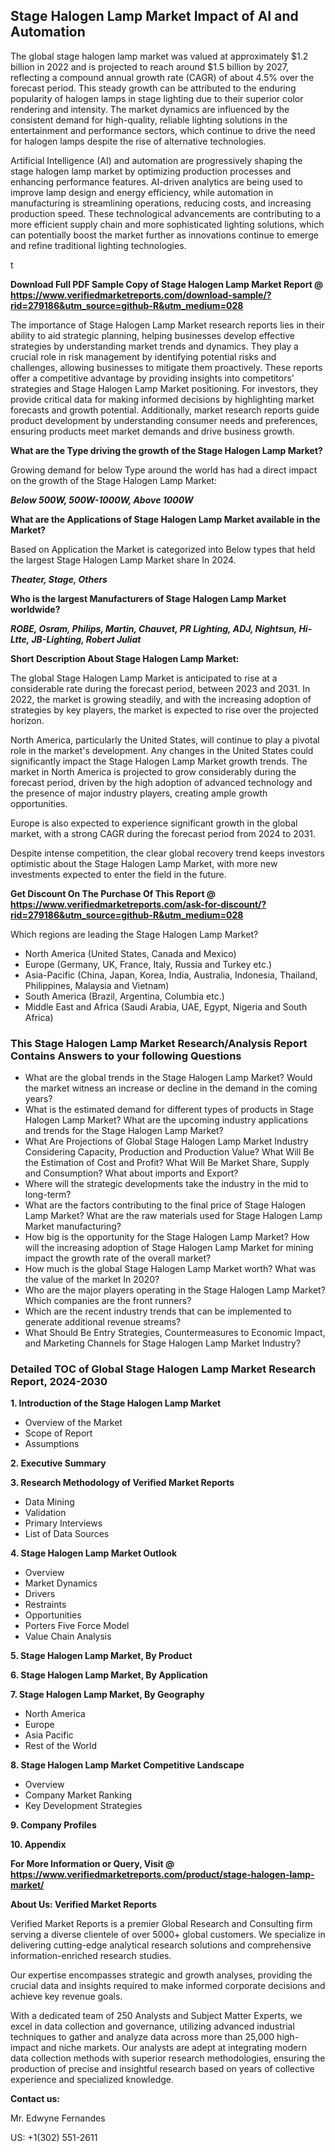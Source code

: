 <h2>Stage Halogen Lamp Market Impact of AI and Automation</h2><p>The global stage halogen lamp market was valued at approximately $1.2 billion in 2022 and is projected to reach around $1.5 billion by 2027, reflecting a compound annual growth rate (CAGR) of about 4.5% over the forecast period. This steady growth can be attributed to the enduring popularity of halogen lamps in stage lighting due to their superior color rendering and intensity. The market dynamics are influenced by the consistent demand for high-quality, reliable lighting solutions in the entertainment and performance sectors, which continue to drive the need for halogen lamps despite the rise of alternative technologies.</p><p>Artificial Intelligence (AI) and automation are progressively shaping the stage halogen lamp market by optimizing production processes and enhancing performance features. AI-driven analytics are being used to improve lamp design and energy efficiency, while automation in manufacturing is streamlining operations, reducing costs, and increasing production speed. These technological advancements are contributing to a more efficient supply chain and more sophisticated lighting solutions, which can potentially boost the market further as innovations continue to emerge and refine traditional lighting technologies.</p>t</p><p id="" class=""><strong>Download Full PDF Sample Copy of Stage Halogen Lamp Market Report @ <a href="https://www.verifiedmarketreports.com/download-sample/?rid=279186&utm_source=github-R&utm_medium=028" target="_blank">https://www.verifiedmarketreports.com/download-sample/?rid=279186&utm_source=github-R&utm_medium=028</a></strong></p><p>The importance of&nbsp;Stage Halogen Lamp Market research reports lies in their ability to aid strategic planning, helping businesses develop effective strategies by understanding market trends and dynamics. They play a crucial role in risk management by identifying potential risks and challenges, allowing businesses to mitigate them proactively. These reports offer a competitive advantage by providing insights into competitors' strategies and Stage Halogen Lamp Market positioning. For investors, they provide critical data for making informed decisions by highlighting market forecasts and growth potential. Additionally, market research reports guide product development by understanding consumer needs and preferences, ensuring products meet market demands and drive business growth.</p><p><strong>What are the&nbsp;Type driving the growth of the Stage Halogen Lamp Market?</strong></p><p id="" class="">Growing demand for below Type around the world has had a direct impact on the growth of the Stage Halogen Lamp Market:</p><em><strong>Below 500W, 500W-1000W, Above 1000W</strong></em></p><strong>What are the&nbsp;Applications&nbsp;of Stage Halogen Lamp Market available in the Market?</strong></p><p id="" class="">Based on Application the Market is categorized into Below types that held the largest Stage Halogen Lamp Market share In 2024.</p><em><strong>Theater, Stage, Others</strong></em></p><strong>Who is the largest Manufacturers of Stage Halogen Lamp Market worldwide?</strong></p><p><em><strong>ROBE, Osram, Philips, Martin, Chauvet, PR Lighting, ADJ, Nightsun, Hi-Ltte, JB-Lighting, Robert Juliat</strong></em></p><p id="" class=""><strong>Short Description About Stage Halogen Lamp Market:</strong></p><p>The global Stage Halogen Lamp Market is anticipated to rise at a considerable rate during the forecast period, between 2023 and 2031. In 2022, the market is growing steadily, and with the increasing adoption of strategies by key players, the market is expected to rise over the projected horizon.</p><p>North America, particularly the United States, will continue to play a pivotal role in the market's development. Any changes in the United States could significantly impact the Stage Halogen Lamp Market growth trends. The market in North America is projected to grow considerably during the forecast period, driven by the high adoption of advanced technology and the presence of major industry players, creating ample growth opportunities.</p><p>Europe is also expected to experience significant growth in the global market, with a strong CAGR during the forecast period from 2024 to 2031.</p><p>Despite intense competition, the clear global recovery trend keeps investors optimistic about the Stage Halogen Lamp Market, with more new investments expected to enter the field in the future.</p><p id="" class=""><strong>Get Discount On The Purchase Of This Report @ <a href="https://www.verifiedmarketreports.com/ask-for-discount/?rid=279186&utm_source=github-R&utm_medium=028" target="_blank">https://www.verifiedmarketreports.com/ask-for-discount/?rid=279186&utm_source=github-R&utm_medium=028</a></strong></p>Which regions are leading the Stage Halogen Lamp Market?</p><ul><li>North America (United States, Canada and Mexico)</li><li>Europe (Germany, UK, France, Italy, Russia and Turkey etc.)</li><li>Asia-Pacific (China, Japan, Korea, India, Australia, Indonesia, Thailand, Philippines, Malaysia and Vietnam)</li><li>South America (Brazil, Argentina, Columbia etc.)</li><li>Middle East and Africa (Saudi Arabia, UAE, Egypt, Nigeria and South Africa)</li></ul><h3 id="" class="">This Stage Halogen Lamp Market Research/Analysis Report Contains Answers to your following Questions</h3><ul><li>What are the global trends in the Stage Halogen Lamp Market? Would the market witness an increase or decline in the demand in the coming years?</li><li>What is the estimated demand for different types of products in Stage Halogen Lamp Market? What are the upcoming industry applications and trends for the Stage Halogen Lamp Market?</li><li>What Are Projections of Global Stage Halogen Lamp Market Industry Considering Capacity, Production and Production Value? What Will Be the Estimation of Cost and Profit? What Will Be Market Share, Supply and Consumption? What about imports and Export?</li><li>Where will the strategic developments take the industry in the mid to long-term?</li><li>What are the factors contributing to the final price of Stage Halogen Lamp Market? What are the raw materials used for Stage Halogen Lamp Market manufacturing?</li><li>How big is the opportunity for the Stage Halogen Lamp Market? How will the increasing adoption of Stage Halogen Lamp Market for mining impact the growth rate of the overall market?</li><li>How much is the global Stage Halogen Lamp Market worth? What was the value of the market In 2020?</li><li>Who are the major players operating in the Stage Halogen Lamp Market? Which companies are the front runners?</li><li>Which are the recent industry trends that can be implemented to generate additional revenue streams?</li><li>What Should Be Entry Strategies, Countermeasures to Economic Impact, and Marketing Channels for Stage Halogen Lamp Market Industry?</li></ul><h3 id="" class="">Detailed TOC of Global Stage Halogen Lamp Market Research Report, 2024-2030</h3><p id="" class=""><strong>1. Introduction of the Stage Halogen Lamp Market</strong></p><ul><li>Overview of the Market</li><li>Scope of Report</li><li>Assumptions</li></ul><p id="" class=""><strong>2. Executive Summary</strong></p><p id="" class=""><strong>3. Research Methodology of Verified Market Reports</strong></p><ul><li>Data Mining</li><li>Validation</li><li>Primary Interviews</li><li>List of Data Sources</li></ul><p id="" class=""><strong>4. Stage Halogen Lamp Market Outlook</strong></p><ul><li>Overview</li><li>Market Dynamics</li><li>Drivers</li><li>Restraints</li><li>Opportunities</li><li>Porters Five Force Model</li><li>Value Chain Analysis</li></ul><p id="" class=""><strong>5. Stage Halogen Lamp Market, By Product</strong></p><p id="" class=""><strong>6. Stage Halogen Lamp Market, By Application</strong></p><p id="" class=""><strong>7. Stage Halogen Lamp Market, By Geography</strong></p><ul><li>North America</li><li>Europe</li><li>Asia Pacific</li><li>Rest of the World</li></ul><p id="" class=""><strong>8. Stage Halogen Lamp Market Competitive Landscape</strong></p><ul><li>Overview</li><li>Company Market Ranking</li><li>Key Development Strategies</li></ul><p id="" class=""><strong>9. Company Profiles</strong></p><p id="" class=""><strong>10. Appendix</strong></p><p id="" class=""><strong>For More Information or Query, Visit @ <a href="https://www.verifiedmarketreports.com/product/stage-halogen-lamp-market/" target="_blank">https://www.verifiedmarketreports.com/product/stage-halogen-lamp-market/</a></strong></p><p id="" class=""><strong>About Us: Verified Market Reports</strong></p><p id="" class="">Verified Market Reports is a premier Global Research and Consulting firm serving a diverse clientele of over 5000+ global customers. We specialize in delivering cutting-edge analytical research solutions and comprehensive information-enriched research studies.</p><p id="" class="">Our expertise encompasses strategic and growth analyses, providing the crucial data and insights required to make informed corporate decisions and achieve key revenue goals.</p><p id="" class="">With a dedicated team of 250 Analysts and Subject Matter Experts, we excel in data collection and governance, utilizing advanced industrial techniques to gather and analyze data across more than 25,000 high-impact and niche markets. Our analysts are adept at integrating modern data collection methods with superior research methodologies, ensuring the production of precise and insightful research based on years of collective experience and specialized knowledge.</p><p id="" class=""><strong>Contact us:</strong></p><p id="" class="">Mr. Edwyne Fernandes</p><p id="" class="">US: +1(302) 551-2611</p>